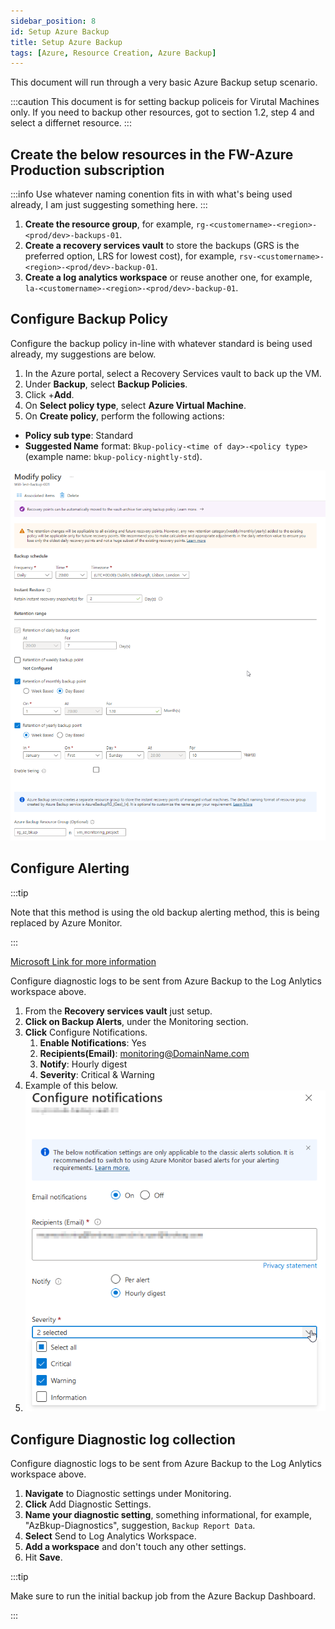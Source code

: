 ```yaml
---
sidebar_position: 8
id: Setup Azure Backup
title: Setup Azure Backup
tags: [Azure, Resource Creation, Azure Backup]
---
```


This document will run through a very basic Azure Backup setup scenario.

:::caution
This document is for setting backup policeis for Virutal Machines only. If you need to backup other resources, got to section 1.2, step 4 and select a differnet resource. 
:::

## Create the below resources in the FW-Azure Production subscription

:::info
Use whatever naming conention fits in with what's being used already, I am just suggesting something here.
:::

1. **Create the resource group**, for example, `rg-<customername>-<region>-<prod/dev>-backups-01`.
2. **Create a recovery services vault** to store the backups (GRS is the preferred option, LRS for lowest cost), for example, `rsv-<customername>-<region>-<prod/dev>-backup-01`.
3. **Create a log analytics workspace** or reuse another one, for example, `la-<customername>-<region>-<prod/dev>-backup-01`.


## Configure Backup Policy

Configure the backup policy in-line with whatever standard is being used already, my suggestions are below.

1. In the Azure portal, select a Recovery Services vault to back up the VM.
2. Under **Backup**, select **Backup Policies**.
3. Click +**Add**.
4. On **Select policy type**, select **Azure Virtual Machine**.
5. On **Create policy**, perform the following actions:

- **Policy sub type**: Standard
- **Suggested Name** format: `Bkup-policy-<time of day>-<policy type>` (example name: `bkup-policy-nightly-std`).

![Backup Policy Example](../../../static/img/AZ-Bkup-Policy-Create-01.png)

## Configure Alerting

:::tip

Note that this method is using the old backup alerting method, this is being replaced by Azure Monitor.

:::

[Microsoft Link for more information](https://learn.microsoft.com/en-us/azure/backup/backup-azure-monitoring-built-in-monitor?tabs=recovery-services-vaults#turning-on-azure-monitor-alerts-for-job-failure-scenarios)

Configure diagnostic logs to be sent from Azure Backup to the Log Anlytics workspace above.

1. From the **Recovery services vault** just setup. 
2. **Click on Backup Alerts**, under the Monitoring section.
3. **Click** Configure Notifications.
   1. **Enable Notifications**: Yes
   2. **Recipients(Email)**: monitoring@DomainName.com
   3. **Notify**: Hourly digest
   4. **Severity**: Critical & Warning
4. Example of this below.
5. ![Example notification config](../../../static/img/AZ-Bkup-exmpl-Notification-policy-01.png)

## Configure Diagnostic log collection

Configure diagnostic logs to be sent from Azure Backup to the Log Anlytics workspace above.

1. **Navigate** to Diagnostic settings under Monitoring.
2. **Click** Add Diagnostic Settings.
3. **Name your diagnostic setting**, something informational, for example, "AzBkup-Diagnostics", suggestion, `Backup Report Data`.
4. **Select** Send to Log Analytics Workspace.
5. **Add a workspace** and don't touch any other settings.
6. Hit **Save**.

:::tip

Make sure to run the initial backup job from the Azure Backup Dashboard.

:::